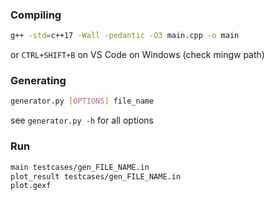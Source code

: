 ### Compiling

```bash
g++ -std=c++17 -Wall -pedantic -O3 main.cpp -o main
```
or 
`CTRL+SHIFT+B` on VS Code on Windows (check mingw path)

### Generating

```bash
generator.py [OPTIONS] file_name
```
see `generator.py -h` for all options

### Run

```bash
main testcases/gen_FILE_NAME.in
plot_result testcases/gen_FILE_NAME.in
plot.gexf
```